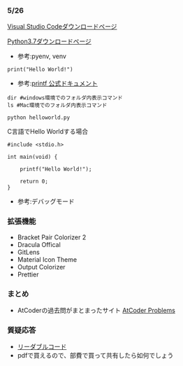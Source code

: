 ### 5/26
[Visual Studio Codeダウンロードページ](https://azure.microsoft.com/ja-jp/products/visual-studio-code/)

[Python3.7ダウンロードページ](https://www.python.org/downloads/)  
+ 参考:pyenv, venv

```
print("Hello World!")
```
+ 参考:[printf 公式ドキュメント](https://docs.python.org/ja/3/library/functions.html#print)

```
dir #windows環境でのフォルダ内表示コマンド
ls #Mac環境でのフォルダ内表示コマンド
```
```
python helloworld.py
```
C言語でHello Worldする場合
```
#include <stdio.h>

int main(void) {

    printf("Hello World!");

    return 0;
}
```

+ 参考:デバッグモード

### 拡張機能
+ Bracket Pair Colorizer 2
+ Dracula Offical
+ GitLens
+ Material Icon Theme
+ Output Colorizer
+ Prettier

### まとめ
+ AtCoderの過去問がまとまったサイト [AtCoder Problems](https://kenkoooo.com/atcoder/#/table//)

### 質疑応答
+ [リーダブルコード](https://www.oreilly.co.jp/books/9784873115658/)
+ pdfで買えるので、部費で買って共有したら如何でしょう
